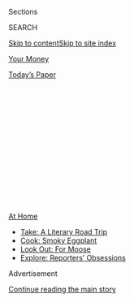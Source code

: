 <div id="app">

<div>

<div>

<div>

<div class="NYTAppHideMasthead css-1q2w90k e1suatyy0">

<div class="section css-ui9rw0 e1suatyy2">

<div class="css-eph4ug er09x8g0">

<div class="css-6n7j50">

</div>

<span class="css-1dv1kvn">Sections</span>

<div class="css-10488qs">

<span class="css-1dv1kvn">SEARCH</span>

</div>

[Skip to content](#site-content)[Skip to site index](#site-index)

</div>

<div id="masthead-section-label" class="css-1wr3we4 eaxe0e00">

[Your
Money](https://www.nytimes.com/section/your-money)

</div>

<div class="css-10698na e1huz5gh0">

</div>

</div>

<div id="masthead-bar-one" class="section hasLinks css-15hmgas e1csuq9d3">

<div class="css-uqyvli e1csuq9d0">

</div>

<div class="css-1uqjmks e1csuq9d1">

</div>

<div class="css-9e9ivx">

[](https://myaccount.nytimes.com/auth/login?response_type=cookie&client_id=vi)

</div>

<div class="css-1bvtpon e1csuq9d2">

[Today’s
Paper](https://www.nytimes.com/section/todayspaper)

</div>

</div>

</div>

</div>

<div data-aria-hidden="false">

<div id="site-content" data-role="main">

<div>

<div class="css-1aor85t" style="opacity:0.000000001;z-index:-1;visibility:hidden">

<div class="css-1hqnpie">

<div class="css-epjblv">

<span class="css-17xtcya">[Your
Money](/section/your-money)</span><span class="css-x15j1o">|</span><span class="css-fwqvlz">Need
Help With Your Estate Plan? Go With the Flow, Advisers
Say</span>

</div>

<div class="css-k008qs">

<div class="css-1iwv8en">

<span class="css-18z7m18"></span>

<div>

</div>

</div>

<span class="css-1n6z4y">https://nyti.ms/3hubuIj</span>

<div class="css-1705lsu">

<div class="css-4xjgmj">

<div class="css-4skfbu" data-role="toolbar" data-aria-label="Social Media Share buttons, Save button, and Comments Panel with current comment count" data-testid="share-tools">

  - 
  - 
  - 
  - 
    
    <div class="css-6n7j50">
    
    </div>

  - 

</div>

</div>

</div>

</div>

</div>

</div>

<div id="NYT_TOP_BANNER_REGION" class="css-13pd83m">

<div>

<div id="maps-athome-menu" class="section interactive-content interactive-size-medium css-1edisqu">

<div class="css-17ih8de interactive-body">

<div class="at-home-nav__innerContainer">

<div class="at-home-nav__title">

[At
Home](https://www.nytimes.com/spotlight/at-home?action=click&pgtype=Article&state=default&region=TOP_BANNER&context=at_home_menu)

</div>

  - [Take: A Literary Road
    Trip](https://www.nytimes.com/2020/07/28/books/time-for-a-literary-road-trip.html?action=click&pgtype=Article&state=default&region=TOP_BANNER&context=at_home_menu)
  - [Cook: Smoky
    Eggplant](https://www.nytimes.com/2020/07/29/magazine/bored-with-your-home-cooking-some-smoky-eggplant-will-fix-that.html?action=click&pgtype=Article&state=default&region=TOP_BANNER&context=at_home_menu)
  - [Look Out: For
    Moose](https://www.nytimes.com/2020/07/27/travel/moose-michigan-isle-royale.html?action=click&pgtype=Article&state=default&region=TOP_BANNER&context=at_home_menu)
  - [Explore: Reporters’
    Obsessions](https://www.nytimes.com/interactive/2020/at-home/even-more-reporters-editors-diaries-lists-recommendations.html?action=click&pgtype=Article&state=default&region=TOP_BANNER&context=at_home_menu)

</div>

</div>

</div>

</div>

</div>

<div id="top-wrapper" class="css-1sy8kpn">

<div id="top-slug" class="css-l9onyx">

Advertisement

</div>

[Continue reading the main
story](#after-top)

<div class="ad top-wrapper" style="text-align:center;height:100%;display:block;min-height:250px">

<div id="top" class="place-ad" data-position="top" data-size-key="top">

</div>

</div>

<div id="after-top">

</div>

</div>

<div>

<div id="sponsor-wrapper" class="css-1hyfx7x">

<div id="sponsor-slug" class="css-19vbshk">

Supported by

</div>

[Continue reading the main
story](#after-sponsor)

<div id="sponsor" class="ad sponsor-wrapper" style="text-align:center;height:100%;display:block">

</div>

<div id="after-sponsor">

</div>

</div>

<div class="css-186x18t">

Wealth Matters

</div>

<div class="css-1vkm6nb ehdk2mb0">

# Need Help With Your Estate Plan? Go With the Flow, Advisers Say

</div>

As older adults face mortality during the pandemic, lawyers and wealth
advisers are using color-coded documents and flowcharts to help them
understand estate planning.

<div class="css-79elbk" data-testid="photoviewer-wrapper">

<div class="css-z3e15g" data-testid="photoviewer-wrapper-hidden">

</div>

<div class="css-1a48zt4 ehw59r15" data-testid="photoviewer-children">

![<span class="css-16f3y1r e13ogyst0" data-aria-hidden="true">Andrew D.
Hendry found densely worded estate planning documents “really not useful
to make a decision,” so his wealth adviser introduced him to a
flowchart.</span><span class="css-cnj6d5 e1z0qqy90" itemprop="copyrightHolder"><span class="css-1ly73wi e1tej78p0">Credit...</span><span><span>Travis
Dove for The New York
Times</span></span></span>](https://static01.nyt.com/images/2020/07/24/business/24Wealth-01/merlin_174870186_99002052-84b4-4864-ba37-55749eb780c0-articleLarge.jpg?quality=75&auto=webp&disable=upscale)

</div>

</div>

<div class="css-18e8msd">

<div class="css-vp77d3 epjyd6m0">

<div class="css-1baulvz">

By [<span class="css-1baulvz last-byline" itemprop="name">Paul
Sullivan</span>](https://www.nytimes.com/by/paul-sullivan)

</div>

</div>

  - 
    
    <div class="css-ld3wwf e16638kd2">
    
    July 24,
    2020
    
    </div>

  - 
    
    <div class="css-4xjgmj">
    
    <div class="css-d8bdto" data-role="toolbar" data-aria-label="Social Media Share buttons, Save button, and Comments Panel with current comment count" data-testid="share-tools">
    
      - 
      - 
      - 
      - 
        
        <div class="css-6n7j50">
        
        </div>
    
      - 
    
    </div>
    
    </div>

</div>

</div>

<div class="section meteredContent css-1r7ky0e" name="articleBody" itemprop="articleBody">

<div class="css-1fanzo5 StoryBodyCompanionColumn">

<div class="css-53u6y8">

Andrew D. Hendry rose through the corporate ranks to become the vice
chairman and general counsel for Colgate-Palmolive, the global consumer
products company. As a lawyer, he understood complicated legal documents
and how they guided the inner workings of a large corporation.

But when it came to his estate plan, Mr. Hendry, like many others, was
not terribly interested in digging through hundreds of pages of legal
papers.

An estate plan is intended to distribute our assets after our death. The
task can sometimes be too mundane or too macabre for many, and it is
often put off.

When the coronavirus crisis put mortality front and center, Mr. Hendry,
72, felt it was time to revisit his plan. He found comfort in what his
wealth adviser had created: a series of color-coded documents that laid
out exactly who got what, when and why.

</div>

</div>

<div class="css-1fanzo5 StoryBodyCompanionColumn">

<div class="css-53u6y8">

“The flowchart is the guiding document,” said Mr. Hendry, who lives in
Pinehurst, N.C., with his wife, Mary. “I’m a lawyer, and I understand
estate planning documents have to be pretty heavy for the estate plan to
work. But they’re really not useful to make a decision.”

Neatly diagramed flow charts and color-coded spreadsheets are not what
most people think of when they envision the densely worded documents
that will carry out their last wishes. But the mortality risk for older
adults who contract the coronavirus has pushed many people to call their
lawyers and wealth advisers to make sure their affairs are in order.
Charts are much easier to comprehend than legal jargon.

“More people are looking to review their estate plans if something
happens, but it’s hard to keep track of everything without a schedule
like this,” said John J. Voltaggio, a managing wealth adviser at
Northern Trust who creates color-coded charts and simple spreadsheets
for his clients, including Mr. Hendry. “We have that on one page. And
then we can ask, ‘Should we update any of it?’”

</div>

</div>

<div class="css-79elbk" data-testid="photoviewer-wrapper">

<div class="css-z3e15g" data-testid="photoviewer-wrapper-hidden">

</div>

<div class="css-1a48zt4 ehw59r15" data-testid="photoviewer-children">

![<span class="css-16f3y1r e13ogyst0" data-aria-hidden="true">A sample
of a flowchart used by Northern Trust to help clients with their estate
planning.</span><span class="css-cnj6d5 e1z0qqy90" itemprop="copyrightHolder"><span class="css-1ly73wi e1tej78p0">Credit...</span><span>Northern
Trust</span></span>](https://static01.nyt.com/images/2020/07/24/business/24Wealth-02/24Wealth-02-articleLarge.jpg?quality=75&auto=webp&disable=upscale)

</div>

</div>

<div class="css-1fanzo5 StoryBodyCompanionColumn">

<div class="css-53u6y8">

Typical color-coded plans come in several sections. A flowchart can be a
single page. It starts with the total assets, or estate value, at the
top. When one spouse dies, if the estate is large enough, some amount
flows into a trust — the maximum tax-free amount is $11.58 million per
person — and the rest flows to the surviving spouse.

</div>

</div>

<div class="css-1fanzo5 StoryBodyCompanionColumn">

<div class="css-53u6y8">

When the second spouse dies, the flowchart can present options, with
more money flowing into a tax-exempt trust for heirs or going to
children outright, to charities, to estate taxes or to friends and
family as bequests.

A more detailed spreadsheet allows people to tweak how much is going to
each heir, and to see what the estate tax ramifications are depending on
what assets are transferred, how they’re transferred and when they’re
transferred.

Mr. Hendry has a son but no grandchildren. He has a second home in
Amelia Island, Fla., and has various charitable interests. What he finds
helpful with the spreadsheet are the detailed financial values before
and after taxes. Playing with the values in the spreadsheet, like
adjusting risk versus return preferences in an investment plan, allows
him to see the consequences of his decisions.

“Putting it together like that allows you to make a reasonable
judgment,” he said. “You can stress test it and understand who
benefits and what happens when you make your decisions.”

Mr. Hendry said he and his wife used the flow chart to discuss with Mr.
Voltaggio what would happen if they put their houses in trust. They are
still mulling the consequences to their estate plan.

Mr. Voltaggio said the charts might simplify things for each client, but
they are not easy to put together. Each one is created from the stack of
documents and financial statements that his clients bring.

For people who are not trained lawyers, the charts can help them
understand the plan and can serve as verification that their desires
will be fulfilled.

</div>

</div>

<div class="css-1fanzo5 StoryBodyCompanionColumn">

<div class="css-53u6y8">

“Our process is we summarize it, we visualize it, and we talk through
it,” said Joseph C. Kellogg, head of wealth planning at WE Family
Offices, which manages money for affluent families.

The color coding serves as a way to make certain points stand out. “If
we spot it, we make sure families spot it, too,” he said.

With investments, for example, highlighting certain areas can draw a
person’s attention to who will be in charge of making investment and
distribution decisions for the estate.

“Oftentimes, the person connected with the succession planning of the
investments is not the person they thought it was,” Mr. Kellogg said.
“If there is a trustee, they want to make sure it’s the right person.”

Yet a pretty picture can be just that if people don’t know what to look
for. They need to make sure the right managers are in charge of their
assets, their health care and their children, either young and in need
of care or older and awaiting an inheritance.

Different assets are transferred through different legal mechanisms.
Retirement accounts, for example, are governed by the beneficiary
designation forms. Property and collections are transferred through the
will. In certain states, not putting assets in trusts means those assets
have to go through a long and sometimes costly probate process. All of
this can be highlighted in a flowchart.

The “if/then” clauses that populate estate documents can be more
complicated. They’re meant to trigger an action if a set of criteria is
met. One example would be more money going to someone if the value of a
certain asset rose.

</div>

</div>

<div class="css-1fanzo5 StoryBodyCompanionColumn">

<div class="css-53u6y8">

Pay attention to these clauses to make sure you understand what you are
doing, said Ivan Hernandez, a co-founder of Omnia Family Wealth.
Diagraming them can be complex.

“The dream is to have everything on one page,” he said.

For that reason, some trust and estate lawyers stick to long memos to
summarize estate plans and point-by-point conversations with their
clients. James I. Dougherty, a partner at the law firm Withersworldwide,
said that he had been sending illustrations to clients for phone
conferences, but that he always came back to memos to lay everything
out.

“If you have something where the parents’ estate plan overweighs a
distribution of money to one child over another — say because one child
got a down payment on a house — we talk about it and we put it in a
memo,” he said.

But with large estates, litigation is always a concern. “Down the road,
you don’t want to be on the witness stand and say, ‘The stuff in green
is going to go here,’” Mr. Dougherty said. “You want to have that
lengthy memo.”

You can tweak things in the chart, but your lawyer has to put the
changes into your estate documents for them to be effective. (This is
where the exercise differs from making adjustments to investments; your
adviser can make those changes on the spot.)

At the end of the day, Mr. Hendry said, he, like any one else, just
wanted the plan to work, both on paper now and in practice later.

“If I didn’t have this flowchart, I’m not sure what I would do,” he
said. “I’m not going to sit down and read 500 pages of documents. By
doing this, it gives my wife and me a sense of security that we have
control of this situation and have it laid out as best we can.”

</div>

</div>

<div>

</div>

</div>

<div>

</div>

<div>

</div>

<div>

</div>

<div>

<div id="bottom-wrapper" class="css-1ede5it">

<div id="bottom-slug" class="css-l9onyx">

Advertisement

</div>

[Continue reading the main
story](#after-bottom)

<div id="bottom" class="ad bottom-wrapper" style="text-align:center;height:100%;display:block;min-height:90px">

</div>

<div id="after-bottom">

</div>

</div>

</div>

</div>

</div>

## Site Index

<div>

</div>

## Site Information Navigation

  - [© <span>2020</span> <span>The New York Times
    Company</span>](https://help.nytimes.com/hc/en-us/articles/115014792127-Copyright-notice)

<!-- end list -->

  - [NYTCo](https://www.nytco.com/)
  - [Contact
    Us](https://help.nytimes.com/hc/en-us/articles/115015385887-Contact-Us)
  - [Work with us](https://www.nytco.com/careers/)
  - [Advertise](https://nytmediakit.com/)
  - [T Brand Studio](http://www.tbrandstudio.com/)
  - [Your Ad
    Choices](https://www.nytimes.com/privacy/cookie-policy#how-do-i-manage-trackers)
  - [Privacy](https://www.nytimes.com/privacy)
  - [Terms of
    Service](https://help.nytimes.com/hc/en-us/articles/115014893428-Terms-of-service)
  - [Terms of
    Sale](https://help.nytimes.com/hc/en-us/articles/115014893968-Terms-of-sale)
  - [Site
    Map](https://spiderbites.nytimes.com)
  - [Help](https://help.nytimes.com/hc/en-us)
  - [Subscriptions](https://www.nytimes.com/subscription?campaignId=37WXW)

</div>

</div>

</div>

</div>
